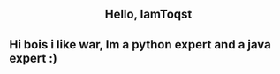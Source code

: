 <h2 align="center" >Hello, IamToqst<h2>
  
  Hi bois i like war, Im a python expert and a java expert :)
